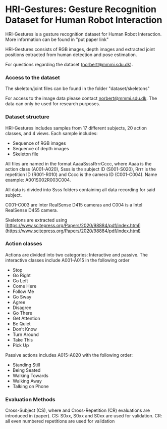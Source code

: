 # HRI-Gestures: Gesture Recognition Dataset for Human Robot Interaction
HRI-Gestures is a gesture recognition dataset for Human Robot Interaction. More information can be found in "put paper link"

HRI-Gestures consists of RGB images, depth images and extracted joint positions extracted from human detection and pose estimation.

For questions regarding the dataset  (norbert@mmmi.sdu.dk).

### Access to the dataset
The skeleton/joint files can be found in the folder "dataset/skeletons"

For access to the image data please contact norbert@mmmi.sdu.dk. The data can only be used for research purposes.

### Dataset structure
HRI-Gestures includes samples from 17 different subjects, 20 action classes, and 4 views. Each sample includes:
* Sequence of RGB images
* Sequence of depth images
* Skeleton file

All files are named in the format AaaaSsssRrrrCccc, where Aaaa is the action class (A001-A020), Ssss is the subject ID (S001-S020), Rrrr is the repetition ID (R001-R010) and Cccc is the camera ID (C001-C004). Name example: A001S002R003C004.

All data is divided into Ssss folders containing all data recording for said subject.

C001-C003 are Inter RealSense D415 cameras and C004 is a Intel RealSense D455 camera.

Skeletons are extracted using [https://www.scitepress.org/Papers/2020/98884/pdf/index.html](https://www.scitepress.org/Papers/2020/98884/pdf/index.html)

### Action classes
Actions are divided into two categories: Interactive and passive.
The interactive classes include A001-A015 in the following order
* Stop
* Go Right
* Go Left
* Come Here
* Follow Me
* Go Sway
* Agree
* Disagree
* Go There
* Get Attention
* Be Quiet
* Don’t Know
* Turn Around
* Take This
* Pick Up

Passive actions includes A015-A020 with the following order:
* Standing Still
* Being Seated
* Walking Towards
* Walking Away
* Talking on Phone

### Evaluation Methods
Cross-Subject (CS), where  and Cross-Repetition (CR) evaluations are introduced in (paper). CS: S0xx, S0xx and S0xx are used for validation. CR: all even numbered repetitions are used for validation
